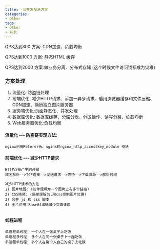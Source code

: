 ```yaml
---
title: -高并发解决方案
categories: 
- Other
tags:
- Other
- 并发
---
```


QPS达到800 方案: CDN加速、负载均衡

QPS达到1000 方案: 静态HTML 缓存

QPS达到2000 方案:做业务分离、分布式存储  (这个时候文件访问锁都成为灾难)

### 方案处理

1. 流量化: 防盗链处理
2. 前端优化: 减少HTTP请求、添加一异步请求、启用浏览器缓存和文件压缩、CDN加速、简历独立图片服务器
3. 服务端优化:页面静态化、并发处理
4. 数据库优化: 数据库缓存、分库分表、分区操作、读写分离、负载均衡
5. Web服务器优化:负载均衡

#### 流量化 --- 防盗链实现方法: 
```
nginx利用Referer头、nginx的nginx_http_accesskey_module 模块
```

#### 前端优化 --- 减少HTTP请求

```
HTTP连接产生的开销
域名解析-->TCP连接-->发送请求-->等待-->下载资源-->解析时间

减少HTTP请求的方法
1) 图片地图: (简单理解为一个图片上有多个链接)
2) CSS精灵: (简单理解为,用css控制图片位置)
3) 合并 js 和 css 脚本
4) 图片使用 Base64编码减少页面请求
  	
```

#### 线程进程

```
单进程单线程: 一个人在一张桌子上吃饭
单进程多线程: 多个人在同一张桌子上一起吃饭
多进程单线程: 多个人在每个人自己的桌子上吃饭
```

#### 











